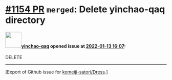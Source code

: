 # [\#1154 PR](https://github.com/komeiji-satori/Dress/pull/1154) `merged`: Delete yinchao-qaq directory

#### <img src="https://avatars.githubusercontent.com/u/45685054?v=4" width="50">[yinchao-qaq](https://github.com/yinchao-qaq) opened issue at [2022-01-13 16:07](https://github.com/komeiji-satori/Dress/pull/1154):

DELETE




-------------------------------------------------------------------------------



[Export of Github issue for [komeiji-satori/Dress](https://github.com/komeiji-satori/Dress).]

